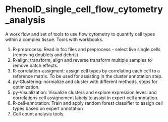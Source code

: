 # PhenoID_single_cell_flow_cytometry_analysis
A work flow and set of tools to use flow cytometry to quantify cell types within a complex tissue.
Tools with workbooks.
1. R-preprocess: Read in fsc files and preprocess - select live single cells (removing doublets and debris)
2. R-align: transform, align and reverse transform multiple samples to remove batch effects.
3. R-correlation-assigment: assign cell types by correlating each cell to a reference matrix.  To be used for assisting in the cluster annotation step.
4. py-Clustering: normalize and cluster with different methods, steps for optimization.
5. py-Visualization: Visualize clusters and explore expression levesl and correlations cell assignement labels to assist in expert cell annotation. 
6. R-cell-annotation: Train and apply random forest classifier to assign cell types based on expert annotation 
7. Cell count analysis tools. 
